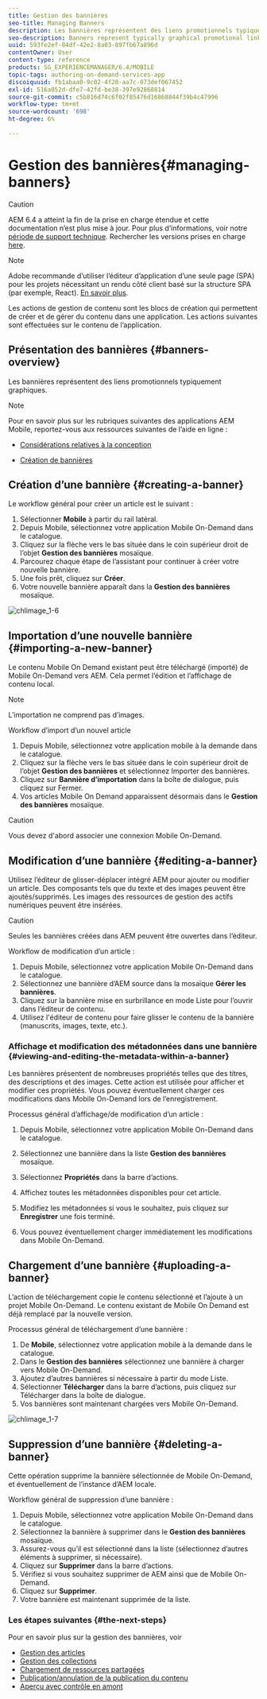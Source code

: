 ```yaml
---
title: Gestion des bannières
seo-title: Managing Banners
description: Les bannières représentent des liens promotionnels typiquement graphiques. Consultez cette page pour en savoir plus.
seo-description: Banners represent typically graphical promotional links. Follow this page to learn more.
uuid: 593fe2ef-84df-42e2-8a03-897fb67a896d
contentOwner: User
content-type: reference
products: SG_EXPERIENCEMANAGER/6.4/MOBILE
topic-tags: authoring-on-demand-services-app
discoiquuid: fb1abaa0-9c02-4f20-aa7c-073def067452
exl-id: 516a052d-dfe7-42fd-be38-397e92868814
source-git-commit: c5b816d74c6f02f85476d16868844f39b4c47996
workflow-type: tm+mt
source-wordcount: '698'
ht-degree: 6%

---
```


# Gestion des bannières{#managing-banners}

>[!CAUTION]
>
>AEM 6.4 a atteint la fin de la prise en charge étendue et cette documentation n’est plus mise à jour. Pour plus d’informations, voir notre [période de support technique](https://helpx.adobe.com/fr/support/programs/eol-matrix.html). Rechercher les versions prises en charge [here](https://experienceleague.adobe.com/docs/?lang=fr).

>[!NOTE]
>
>Adobe recommande d’utiliser l’éditeur d’application d’une seule page (SPA) pour les projets nécessitant un rendu côté client basé sur la structure SPA (par exemple, React). [En savoir plus](/help/sites-developing/spa-overview.md).

Les actions de gestion de contenu sont les blocs de création qui permettent de créer et de gérer du contenu dans une application. Les actions suivantes sont effectuées sur le contenu de l’application.

## Présentation des bannières {#banners-overview}

Les bannières représentent des liens promotionnels typiquement graphiques.

>[!NOTE]
>
>Pour en savoir plus sur les rubriques suivantes des applications AEM Mobile, reportez-vous aux ressources suivantes de l’aide en ligne :
>
>* [Considérations relatives à la conception](https://helpx.adobe.com/digital-publishing-solution/help/design-app.html)
>
>* [Création de bannières](https://helpx.adobe.com/digital-publishing-solution/help/creating-banners.html)
>


## Création d’une bannière {#creating-a-banner}

Le workflow général pour créer un article est le suivant :

1. Sélectionner **Mobile** à partir du rail latéral.
1. Depuis Mobile, sélectionnez votre application Mobile On-Demand dans le catalogue.
1. Cliquez sur la flèche vers le bas située dans le coin supérieur droit de l’objet **Gestion des bannières** mosaïque.
1. Parcourez chaque étape de l’assistant pour continuer à créer votre nouvelle bannière.
1. Une fois prêt, cliquez sur **Créer**.
1. Votre nouvelle bannière apparaît dans la **Gestion des bannières** mosaïque.

![chlimage_1-6](assets/chlimage_1-6.gif)

## Importation d’une nouvelle bannière {#importing-a-new-banner}

Le contenu Mobile On Demand existant peut être téléchargé (importé) de Mobile On-Demand vers AEM. Cela permet l’édition et l’affichage de contenu local.

>[!NOTE]
>
>L’importation ne comprend pas d’images.

Workflow d’import d’un nouvel article

1. Depuis Mobile, sélectionnez votre application mobile à la demande dans le catalogue.
1. Cliquez sur la flèche vers le bas située dans le coin supérieur droit de l’objet **Gestion des bannières** et sélectionnez Importer des bannières.
1. Cliquez sur **Bannière d’importation** dans la boîte de dialogue, puis cliquez sur Fermer.
1. Vos articles Mobile On Demand apparaissent désormais dans le **Gestion des bannières** mosaïque.

>[!CAUTION]
>
>Vous devez d&#39;abord associer une connexion Mobile On-Demand.

## Modification d’une bannière {#editing-a-banner}

Utilisez l’éditeur de glisser-déplacer intégré AEM pour ajouter ou modifier un article. Des composants tels que du texte et des images peuvent être ajoutés/supprimés. Les images des ressources de gestion des actifs numériques peuvent être insérées.

>[!CAUTION]
>
>Seules les bannières créées dans AEM peuvent être ouvertes dans l’éditeur.

Workflow de modification d’un article :

1. Depuis Mobile, sélectionnez votre application Mobile On-Demand dans le catalogue.
1. Sélectionnez une bannière d’AEM source dans la mosaïque **Gérer les bannières**.
1. Cliquez sur la bannière mise en surbrillance en mode Liste pour l’ouvrir dans l’éditeur de contenu.
1. Utilisez l&#39;éditeur de contenu pour faire glisser le contenu de la bannière (manuscrits, images, texte, etc.).

### Affichage et modification des métadonnées dans une bannière {#viewing-and-editing-the-metadata-within-a-banner}

Les bannières présentent de nombreuses propriétés telles que des titres, des descriptions et des images. Cette action est utilisée pour afficher et modifier ces propriétés. Vous pouvez éventuellement charger ces modifications dans Mobile On-Demand lors de l’enregistrement.

Processus général d’affichage/de modification d’un article :

1. Depuis Mobile, sélectionnez votre application Mobile On-Demand dans le catalogue.
1. Sélectionnez une bannière dans la liste **Gestion des bannières** mosaïque.

1. Sélectionnez **Propriétés** dans la barre d’actions.
1. Affichez toutes les métadonnées disponibles pour cet article.
1. Modifiez les métadonnées si vous le souhaitez, puis cliquez sur **Enregistrer** une fois terminé.
1. Vous pouvez éventuellement charger immédiatement les modifications dans Mobile On-Demand.

## Chargement d’une bannière {#uploading-a-banner}

L’action de téléchargement copie le contenu sélectionné et l’ajoute à un projet Mobile On-Demand. Le contenu existant de Mobile On Demand est déjà remplacé par la nouvelle version.

Processus général de téléchargement d’une bannière :

1. De **Mobile**, sélectionnez votre application mobile à la demande dans le catalogue.
1. Dans le **Gestion des bannières** sélectionnez une bannière à charger vers Mobile On-Demand.
1. Ajoutez d’autres bannières si nécessaire à partir du mode Liste.
1. Sélectionner **Télécharger** dans la barre d’actions, puis cliquez sur Télécharger dans la boîte de dialogue.
1. Vos bannières sont maintenant chargées vers Mobile On-Demand.

![chlimage_1-7](assets/chlimage_1-7.gif)

## Suppression d’une bannière {#deleting-a-banner}

Cette opération supprime la bannière sélectionnée de Mobile On-Demand, et éventuellement de l’instance d’AEM locale.

Workflow général de suppression d’une bannière :

1. Depuis Mobile, sélectionnez votre application Mobile On-Demand dans le catalogue.
1. Sélectionnez la bannière à supprimer dans le **Gestion des bannières** mosaïque.
1. Assurez-vous qu’il est sélectionné dans la liste (sélectionnez d’autres éléments à supprimer, si nécessaire).
1. Cliquez sur **Supprimer** dans la barre d’actions.
1. Vérifiez si vous souhaitez supprimer de AEM ainsi que de Mobile On-Demand.
1. Cliquez sur **Supprimer**.
1. Votre bannière est maintenant supprimée de la liste.

### Les étapes suivantes {#the-next-steps}

Pour en savoir plus sur la gestion des bannières, voir

* [Gestion des articles](/help/mobile/mobile-on-demand-managing-articles.md)
* [Gestion des collections](/help/mobile/mobile-on-demand-managing-collections.md)
* [Chargement de ressources partagées](/help/mobile/mobile-on-demand-shared-resources.md)
* [Publication/annulation de la publication du contenu](/help/mobile/mobile-on-demand-publishing-unpublishing.md)
* [Aperçu avec contrôle en amont](/help/mobile/aem-mobile-manage-ondemand-services.md)
